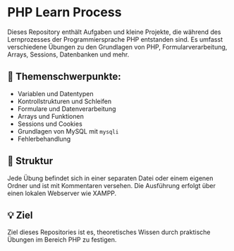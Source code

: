 # PHP Learn Process

Dieses Repository enthält Aufgaben und kleine Projekte, die während des Lernprozesses der Programmiersprache PHP entstanden sind. Es umfasst verschiedene Übungen zu den Grundlagen von PHP, Formularverarbeitung, Arrays, Sessions, Datenbanken und mehr.

## 🔧 Themenschwerpunkte:

- Variablen und Datentypen
- Kontrollstrukturen und Schleifen
- Formulare und Datenverarbeitung
- Arrays und Funktionen
- Sessions und Cookies
- Grundlagen von MySQL mit `mysqli`
- Fehlerbehandlung

## 📂 Struktur

Jede Übung befindet sich in einer separaten Datei oder einem eigenen Ordner und ist mit Kommentaren versehen. Die Ausführung erfolgt über einen lokalen Webserver wie XAMPP.

## 💡 Ziel

Ziel dieses Repositories ist es, theoretisches Wissen durch praktische Übungen im Bereich PHP zu festigen.
